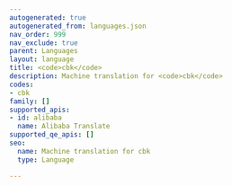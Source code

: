 ```yaml
---
autogenerated: true
autogenerated_from: languages.json
nav_order: 999
nav_exclude: true
parent: Languages
layout: language
title: <code>cbk</code>
description: Machine translation for <code>cbk</code>
codes:
- cbk
family: []
supported_apis:
- id: alibaba
  name: Alibaba Translate
supported_qe_apis: []
seo:
  name: Machine translation for cbk
  type: Language

---
```


